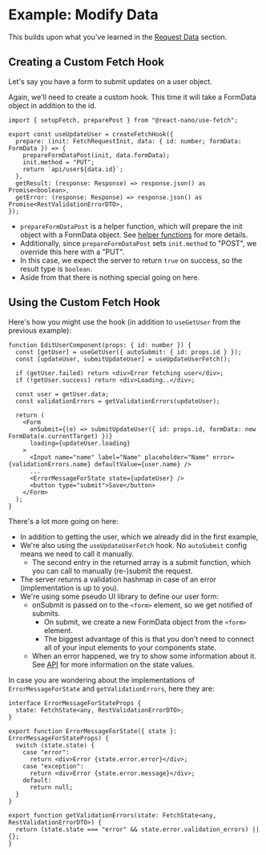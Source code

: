 # Example: Modify Data

This builds upon what you've learned in the [Request Data](./get.md) section.

## Creating a Custom Fetch Hook

Let's say you have a form to submit updates on a user object.

Again, we'll need to create a custom hook. This time it will take a FormData object in addition to the id.

```tsx
import { setupFetch, preparePost } from "@react-nano/use-fetch";

export const useUpdateUser = createFetchHook({
  prepare: (init: FetchRequestInit, data: { id: number; formData: FormData }) => {
    prepareFormDataPost(init, data.formData);
    init.method = "PUT";
    return `api/user${data.id}`;
  },
  getResult: (response: Response) => response.json() as Promise<boolean>,
  getError: (response: Response) => response.json() as Promise<RestValidationErrorDTO>,
});
```

- `prepareFormDataPost` is a helper function, which will prepare the init object with a FormData object. See [helper functions](./helpers.md) for more details.
- Additionally, since `prepareFormDataPost` sets `init.method` to "POST", we override this here with a "PUT".
- In this case, we expect the server to return `true` on success, so the result type is `boolean`.
- Aside from that there is nothing special going on here.

## Using the Custom Fetch Hook

Here's how you might use the hook (in addition to `useGetUser` from the previous example):

```tsx
function EditUserComponent(props: { id: number }) {
  const [getUser] = useGetUser({ autoSubmit: { id: props.id } });
  const [updateUser, submitUpdateUser] = useUpdateUserFetch();

  if (getUser.failed) return <div>Error fetching user</div>;
  if (!getUser.success) return <div>Loading..</div>;

  const user = getUser.data;
  const validationErrors = getValidationErrors(updateUser);

  return (
    <Form
      onSubmit={(e) => submitUpdateUser({ id: props.id, formData: new FormData(e.currentTarget) })}
      loading={updateUser.loading}
    >
      <Input name="name" label="Name" placeholder="Name" error={validationErrors.name} defaultValue={user.name} />
      ...
      <ErrorMessageForState state={updateUser} />
      <button type="submit">Save</button>
    </Form>
  );
}
```

There's a lot more going on here:

- In addition to getting the user, which we already did in the first example,
- We're also using the `useUpdateUserFetch` hook. No `autoSubmit` config means we need to call it manually.
  - The second entry in the returned array is a submit function, which you can call to manually (re-)submit the request.
- The server returns a validation hashmap in case of an error (implementation is up to you).
- We're using some pseudo UI library to define our user form:
  - onSubmit is passed on to the `<form>` element, so we get notified of submits.
    - On submit, we create a new FormData object from the `<form>` element.
    - The biggest advantage of this is that you don't need to connect all of your input elements to your components state.
  - When an error happened, we try to show some information about it. See [API](./api.md) for more information on the state values.

In case you are wondering about the implementations of `ErrorMessageForState` and `getValidationErrors`, here they are:

```tsx
interface ErrorMessageForStateProps {
  state: FetchState<any, RestValidationErrorDTO>;
}

export function ErrorMessageForState({ state }: ErrorMessageForStateProps) {
  switch (state.state) {
    case "error":
      return <div>Error {state.error.error}</div>;
    case "exception":
      return <div>Error {state.error.message}</div>;
    default:
      return null;
  }
}

export function getValidationErrors(state: FetchState<any, RestValidationErrorDTO>) {
  return (state.state === "error" && state.error.validation_errors) || {};
}
```
